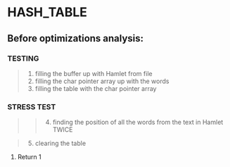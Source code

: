 # HASH_TABLE

Before optimizations analysis:
------------------------------

### TESTING
  
  > 1. filling the buffer up with Hamlet from file
  > 2. filling the char pointer array up with the words
  > 3. filling the table with the char pointer array

### STRESS TEST
  >   > 4. finding the position of all the words from the text in Hamlet TWICE
  
  > 5. clearing the table

1.  Return 1
  >
